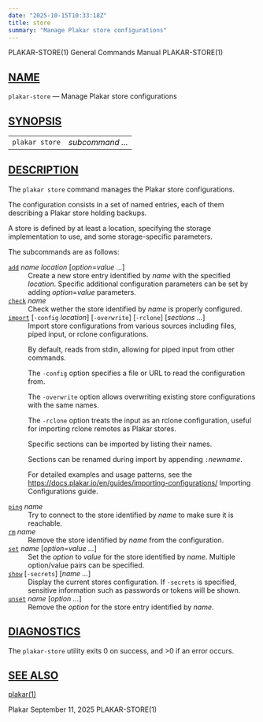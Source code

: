 ```yaml
---
date: "2025-10-15T10:33:18Z"
title: store
summary: "Manage Plakar store configurations"
---
```

<div class="head" role="doc-pageheader" aria-label="Manual header
  line"><span class="head-ltitle">PLAKAR-STORE(1)</span>
  <span class="head-vol">General Commands Manual</span>
  <span class="head-rtitle">PLAKAR-STORE(1)</span></div>
<main class="manual-text">
<section class="Sh">
<h2 class="Sh" id="NAME"><a class="permalink" href="#NAME">NAME</a></h2>
<p class="Pp"><code class="Nm">plakar-store</code> &#x2014;
    <span class="Nd" role="doc-subtitle">Manage Plakar store
    configurations</span></p>
</section>
<section class="Sh">
<h2 class="Sh" id="SYNOPSIS"><a class="permalink" href="#SYNOPSIS">SYNOPSIS</a></h2>
<table class="Nm">
  <tr>
    <td><code class="Nm">plakar store</code></td>
    <td><var class="Ar">subcommand ...</var></td>
  </tr>
</table>
</section>
<section class="Sh">
<h2 class="Sh" id="DESCRIPTION"><a class="permalink" href="#DESCRIPTION">DESCRIPTION</a></h2>
<p class="Pp">The <code class="Nm">plakar store</code> command manages the
    Plakar store configurations.</p>
<p class="Pp">The configuration consists in a set of named entries, each of them
    describing a Plakar store holding backups.</p>
<p class="Pp">A store is defined by at least a location, specifying the storage
    implementation to use, and some storage-specific parameters.</p>
<p class="Pp">The subcommands are as follows:</p>
<dl class="Bl-tag">
  <dt id="add"><a class="permalink" href="#add"><code class="Cm">add</code></a>
    <var class="Ar">name</var> <var class="Ar">location</var>
    [<var class="Ar">option</var><span class="No">=</span><var class="Ar">value
    ...</var>]</dt>
  <dd>Create a new store entry identified by <var class="Ar">name</var> with the
      specified <var class="Ar">location</var>. Specific additional
      configuration parameters can be set by adding
      <var class="Ar">option</var><span class="No">=</span><var class="Ar">value</var>
      parameters.</dd>
  <dt id="check"><a class="permalink" href="#check"><code class="Cm">check</code></a>
    <var class="Ar">name</var></dt>
  <dd>Check wether the store identified by <var class="Ar">name</var> is
      properly configured.</dd>
  <dt id="import"><a class="permalink" href="#import"><code class="Cm">import</code></a>
    [<code class="Fl">-config</code> <var class="Ar">location</var>]
    [<code class="Fl">-overwrite</code>] [<code class="Fl">-rclone</code>]
    [<var class="Ar">sections ...</var>]</dt>
  <dd>Import store configurations from various sources including files, piped
      input, or rclone configurations.
    <p class="Pp">By default, reads from stdin, allowing for piped input from
        other commands.</p>
    <p class="Pp">The <code class="Fl">-config</code> option specifies a file or
        URL to read the configuration from.</p>
    <p class="Pp">The <code class="Fl">-overwrite</code> option allows
        overwriting existing store configurations with the same names.</p>
    <p class="Pp">The <code class="Fl">-rclone</code> option treats the input as
        an rclone configuration, useful for importing rclone remotes as Plakar
        stores.</p>
    <p class="Pp">Specific sections can be imported by listing their names.</p>
    <p class="Pp">Sections can be renamed during import by appending
        <code class="Cm">:</code><var class="Ar">newname</var>.</p>
    <p class="Pp">For detailed examples and usage patterns, see the
        <a class="Lk" href="https://docs.plakar.io/en/guides/importing-configurations/">https://docs.plakar.io/en/guides/importing-configurations/</a>
        Importing Configurations guide.</p>
  </dd>
  <dt id="ping"><a class="permalink" href="#ping"><code class="Cm">ping</code></a>
    <var class="Ar">name</var></dt>
  <dd>Try to connect to the store identified by <var class="Ar">name</var> to
      make sure it is reachable.</dd>
  <dt id="rm"><a class="permalink" href="#rm"><code class="Cm">rm</code></a>
    <var class="Ar">name</var></dt>
  <dd>Remove the store identified by <var class="Ar">name</var> from the
      configuration.</dd>
  <dt id="set"><a class="permalink" href="#set"><code class="Cm">set</code></a>
    <var class="Ar">name</var>
    [<var class="Ar">option</var><span class="No">=</span><var class="Ar">value
    ...</var>]</dt>
  <dd>Set the <var class="Ar">option</var> to <var class="Ar">value</var> for
      the store identified by <var class="Ar">name</var>. Multiple option/value
      pairs can be specified.</dd>
  <dt id="show"><a class="permalink" href="#show"><code class="Cm">show</code></a>
    [<code class="Fl">-secrets</code>] [<var class="Ar">name ...</var>]</dt>
  <dd>Display the current stores configuration. If
      <code class="Fl">-secrets</code> is specified, sensitive information such
      as passwords or tokens will be shown.</dd>
  <dt id="unset"><a class="permalink" href="#unset"><code class="Cm">unset</code></a>
    <var class="Ar">name</var> [<var class="Ar">option ...</var>]</dt>
  <dd>Remove the <var class="Ar">option</var> for the store entry identified by
      <var class="Ar">name</var>.</dd>
</dl>
</section>
<section class="Sh">
<h2 class="Sh" id="DIAGNOSTICS"><a class="permalink" href="#DIAGNOSTICS">DIAGNOSTICS</a></h2>
<p class="Pp">The <code class="Nm">plakar-store</code> utility exits&#x00A0;0 on
    success, and&#x00A0;&gt;0 if an error occurs.</p>
</section>
<section class="Sh">
<h2 class="Sh" id="SEE_ALSO"><a class="permalink" href="#SEE_ALSO">SEE
  ALSO</a></h2>
<p class="Pp"><a class="Xr" href="../plakar/" aria-label="plakar, section
    1">plakar(1)</a></p>
</section>
</main>
<div class="foot" role="doc-pagefooter" aria-label="Manual footer
  line"><span class="foot-left">Plakar</span> <span class="foot-date">September
  11, 2025</span> <span class="foot-right">PLAKAR-STORE(1)</span></div>

